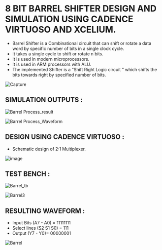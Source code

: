 
# 8 BIT BARREL SHIFTER DESIGN AND SIMULATION USING CADENCE VIRTUOSO AND XCELIUM.

- Barrel Shifter is a Combinational circuit that can shift or rotate a data word by specific number of bits in a single clock cycle.
- It takes a single cycle to shift or rotate n bits.
- It is used in modern microprocessors.
- It is used in ARM processors with ALU.
- The implemented Shifter is a “Shift Right Logic circuit ” which shifts the bits towards right by specified number of bits.


![Capture](https://github.com/abhaysurya1/barrel-shifter/assets/144906236/08a85e04-1887-4921-bb76-3c0091a2b629)

## SIMULATION OUTPUTS :

![Barrel Process_result](https://github.com/abhaysurya1/barrel-shifter/assets/144906236/9413033c-8305-4670-b528-c56bc2db7d31)

![Barrel Process_Waveform](https://github.com/abhaysurya1/barrel-shifter/assets/144906236/869e52a5-7e2f-4319-8545-dc4554252fbf)

## DESIGN USING CADENCE VIRTUOSO :

- Schematic design of 2:1 Multiplexer.

![image](https://github.com/abhaysurya1/barrel-shifter/assets/144906236/bc2e48c7-c922-4a80-ad1a-66bf6241e627)


## TEST BENCH :

![Barrel_tb](https://github.com/abhaysurya1/barrel-shifter/assets/144906236/2294846c-09c1-4c60-bc31-1c075c668e09)

![Barrel3](https://github.com/abhaysurya1/barrel-shifter/assets/144906236/78f7b388-153b-4c73-b990-7b0729600324)

## RESULTING WAVEFORM :

- Input Bits (A7 - A0) = 11111111
- Select lines (S2 S1 S0) = 111
- Output (Y7 - Y0)= 00000001

![Barrel](https://github.com/abhaysurya1/barrel-shifter/assets/144906236/02eb6279-04ff-4f23-89a7-e1aed00c6116)

